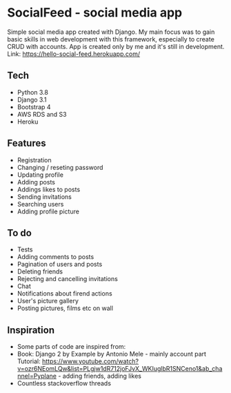 # SocialFeed - social media app

Simple social media app created with Django. My main focus was to gain basic skills in web development with this framework, especially to create CRUD with accounts. App is created only by me and it's still in development. 
Link: https://hello-social-feed.herokuapp.com/

## Tech

 - Python 3.8
 - Django 3.1
 - Bootstrap 4
 - AWS RDS and S3
 - Heroku
 
## Features

 - Registration
 - Changing / reseting password
 - Updating profile
 - Adding posts
 - Addings likes to posts
 - Sending invitations
 - Searching users
 - Adding profile picture
 
## To do

 - Tests
 - Adding comments to posts
 - Pagination of users and posts
 - Deleting friends
 - Rejecting and cancelling invitations
 - Chat
 - Notifications about firend actions
 - User's picture gallery
 - Posting pictures, films etc on wall

## Inspiration

 - Some parts of code are inspired from:
 - Book: Django 2 by Example by Antonio Mele - mainly account part
Tutorial: https://www.youtube.com/watch?v=ozr6NEomLQw&list=PLgjw1dR712joFJvX_WKIuglbR1SNCeno1&ab_channel=Pyplane - adding friends, adding likes
 - Countless stackoverflow threads